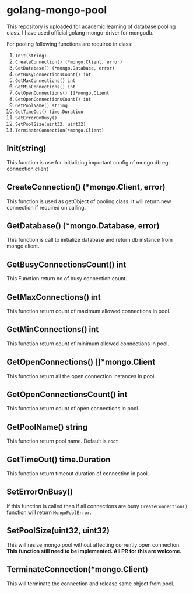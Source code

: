# golang-mongo-pool

This repository is uploaded for academic learning of database pooling class. I have used official golang mongo-driver for mongodb.

For pooling following functions are required in class:

1. `Init(string)`
2. `CreateConnection() (*mongo.Client, error)`
3. `GetDatabase() (*mongo.Database, error)`
4. `GetBusyConnectionsCount() int`
5. `GetMaxConnections() int`
6. `GetMinConnections() int`
7. `GetOpenConnections() []*mongo.Client`
8. `GetOpenConnectionsCount() int`
9. `GetPoolName() string`
10. `GetTimeOut() time.Duration`
11. `SetErrorOnBusy()`
12. `SetPoolSize(uint32, uint32)`
13. `TerminateConnection(*mongo.Client)`

## Init(string)

This function is use for initializing important config of mongo db eg: connection client

## CreateConnection() (*mongo.Client, error)

This function is used as getObject of pooling class. It will return new connection if required on calling.

## GetDatabase() (*mongo.Database, error)

This function is call to initialize database and return db instance from mongo client.

## GetBusyConnectionsCount() int

This Function return no of busy connection count.

## GetMaxConnections() int

This function return count of maximum allowed connections in pool.

## GetMinConnections() int

This function return count of minimum allowed connections in pool.

## GetOpenConnections() []*mongo.Client

This function return all the open connection instances in pool.

## GetOpenConnectionsCount() int

This function return count of open connections in pool.

## GetPoolName() string

This function return pool name. Default is `root`

## GetTimeOut() time.Duration

This function return timeout duration of connection in pool.

## SetErrorOnBusy()

If this function is called then if all connections are busy `CreateConnection()` function will return `MongoPoolError`.

## SetPoolSize(uint32, uint32)

This will resize mongo pool without affecting currently open connection. **This function still need to be implemented. All PR for this are welcome.**

## TerminateConnection(*mongo.Client)

This will terminate the connection and release same object from pool.
